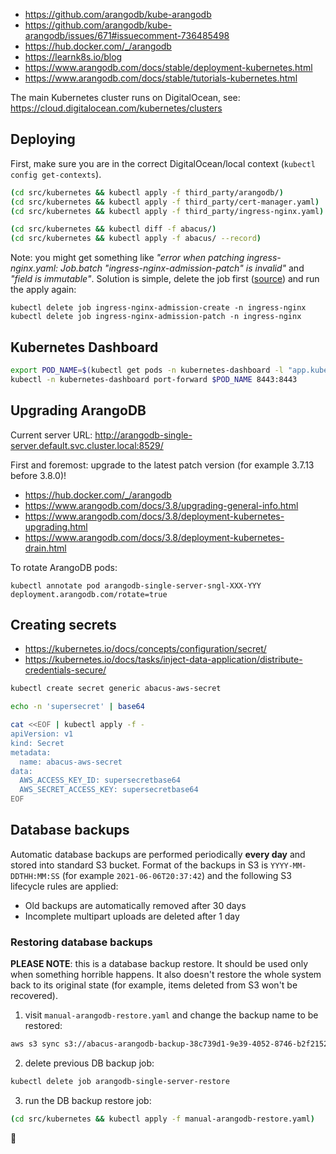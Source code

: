 - https://github.com/arangodb/kube-arangodb
- https://github.com/arangodb/kube-arangodb/issues/671#issuecomment-736485498
- https://hub.docker.com/_/arangodb
- https://learnk8s.io/blog
- https://www.arangodb.com/docs/stable/deployment-kubernetes.html
- https://www.arangodb.com/docs/stable/tutorials-kubernetes.html

The main Kubernetes cluster runs on DigitalOcean, see: https://cloud.digitalocean.com/kubernetes/clusters

## Deploying

First, make sure you are in the correct DigitalOcean/local context (`kubectl config get-contexts`).

```bash
(cd src/kubernetes && kubectl apply -f third_party/arangodb/)
(cd src/kubernetes && kubectl apply -f third_party/cert-manager.yaml)
(cd src/kubernetes && kubectl apply -f third_party/ingress-nginx.yaml)

(cd src/kubernetes && kubectl diff -f abacus/)
(cd src/kubernetes && kubectl apply -f abacus/ --record)
```

Note: you might get something like _"error when patching ingress-nginx.yaml: Job.batch "ingress-nginx-admission-patch" is invalid"_ and _"field is immutable"_. Solution is simple, delete the job first ([source](https://github.com/kubernetes/ingress-nginx/issues/5884)) and run the apply again:

```
kubectl delete job ingress-nginx-admission-create -n ingress-nginx
kubectl delete job ingress-nginx-admission-patch -n ingress-nginx
```

## Kubernetes Dashboard

```bash
export POD_NAME=$(kubectl get pods -n kubernetes-dashboard -l "app.kubernetes.io/name=kubernetes-dashboard,app.kubernetes.io/instance=kubernetes-dashboard" -o jsonpath="{.items[0].metadata.name}")
kubectl -n kubernetes-dashboard port-forward $POD_NAME 8443:8443
```

## Upgrading ArangoDB

Current server URL: http://arangodb-single-server.default.svc.cluster.local:8529/

First and foremost: upgrade to the latest patch version (for example 3.7.13 before 3.8.0)!

- https://hub.docker.com/_/arangodb
- https://www.arangodb.com/docs/3.8/upgrading-general-info.html
- https://www.arangodb.com/docs/3.8/deployment-kubernetes-upgrading.html
- https://www.arangodb.com/docs/3.8/deployment-kubernetes-drain.html

To rotate ArangoDB pods:

```text
kubectl annotate pod arangodb-single-server-sngl-XXX-YYY deployment.arangodb.com/rotate=true
```

## Creating secrets

- https://kubernetes.io/docs/concepts/configuration/secret/
- https://kubernetes.io/docs/tasks/inject-data-application/distribute-credentials-secure/

```bash
kubectl create secret generic abacus-aws-secret
```

```bash
echo -n 'supersecret' | base64
```

```bash
cat <<EOF | kubectl apply -f -
apiVersion: v1
kind: Secret
metadata:
  name: abacus-aws-secret
data:
  AWS_ACCESS_KEY_ID: supersecretbase64
  AWS_SECRET_ACCESS_KEY: supersecretbase64
EOF
```

## Database backups

Automatic database backups are performed periodically **every day** and stored into standard S3 bucket. Format of the backups in S3 is `YYYY-MM-DDTHH:MM:SS` (for example `2021-06-06T20:37:42`) and the following S3 lifecycle rules are applied:

- Old backups are automatically removed after 30 days
- Incomplete multipart uploads are deleted after 1 day

### Restoring database backups

**PLEASE NOTE**: this is a database backup restore. It should be used only when something horrible happens. It also doesn't restore the whole system back to its original state (for example, items deleted from S3 won't be recovered).

1. visit `manual-arangodb-restore.yaml` and change the backup name to be restored:

```bash
aws s3 sync s3://abacus-arangodb-backup-38c739d1-9e39-4052-8746-b2f21523f6c0/__CHANGE_ME__ /tmp/dump
```

2. delete previous DB backup job:

```bash
kubectl delete job arangodb-single-server-restore
```

3. run the DB backup restore job:

```bash
(cd src/kubernetes && kubectl apply -f manual-arangodb-restore.yaml)
```

🤞
